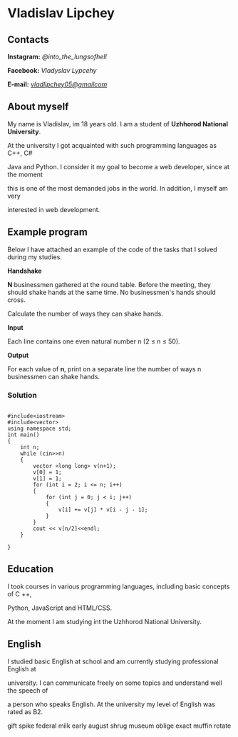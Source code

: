 # Vladislav Lipchey

## Contacts
**Instagram:** *@into_the_lungsofhell* 

**Facebook:** *Vladyslav Lypcehy*

**E-mail:** *<vladlipchey05@gmailcom>*

## About myself

My name is Vladislav, im 18 years old. I am a student of **Uzhhorod National University**.

At the university I got acquainted with such programming languages as C++, C#

Java and Python. I consider it my goal to become a web developer, since at the moment 

this is one of the most demanded jobs in the world. In addition, I myself am very 

interested in web development.

## Example program

Below I have attached an example of the code of the tasks that I solved during my studies.

**Handshake**

**N** businessmen gathered at the round table. Before the meeting, they should shake hands at the same time. No businessmen's hands should cross.

Calculate the number of ways they can shake hands. 

**Input** 

Each line contains one even natural number n (2 ≤ n ≤ 50).

**Output**

For each value of **n**, print on a separate line the number of ways n businessmen can shake hands.

### Solution


```

#include<iostream>
#include<vector>
using namespace std;
int main()
{
    int n;
    while (cin>>n) 
    {
        vector <long long> v(n+1);
        v[0] = 1;
        v[1] = 1;
        for (int i = 2; i <= n; i++) 
        {
            for (int j = 0; j < i; j++) 
            {
                v[i] += v[j] * v[i - j - 1];
            }
        }
        cout << v[n/2]<<endl;
    }

}

```

## Education

I took courses in various programming languages, including basic concepts of C ++, 

Python, JavaScript and HTML/CSS. 

At the moment I am studying int the Uzhhorod National University.

## English 

I studied basic English at school and am currently studying professional English at

 university. I can communicate freely on some topics and understand well the speech of 
 
 a person who speaks English. At the university my level of English was rated as B2.


gift spike federal milk early august shrug museum oblige exact muffin rotate